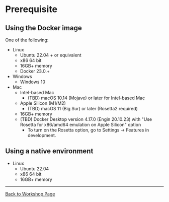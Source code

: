 Prerequisite
============

Using the Docker image
----------------------

One of the following:
- Linux
  - Ubuntu 22.04 + or equivalent
  - x86 64 bit
  - 16GB+ memory
  - Docker 23.0.+
- Windows
  - Windows 10
- Mac
  - Intel-based Mac
    - (TBD) macOS 10.14 (Mojave) or later for Intel-based Mac
  - Apple Silicon (M1/M2)
    - (TBD) macOS 11 (Big Sur) or later (Rosetta2 required)
  - 16GB+ memory
  - (TBD) Docker Desktop version 4.17.0 (Engin 20.10.23) with "Use Rosetta for x86/amd64 emulation on Apple Silicon" option
    - To turn on the Rosetta option, go to Settings -> Features in development.

Using a native environment
--------------------------
- Linux
  - Ubuntu 22.04
  - x86 64 bit
  - 16GB+ memory


----
[Back to Workshop Page](index.md)

